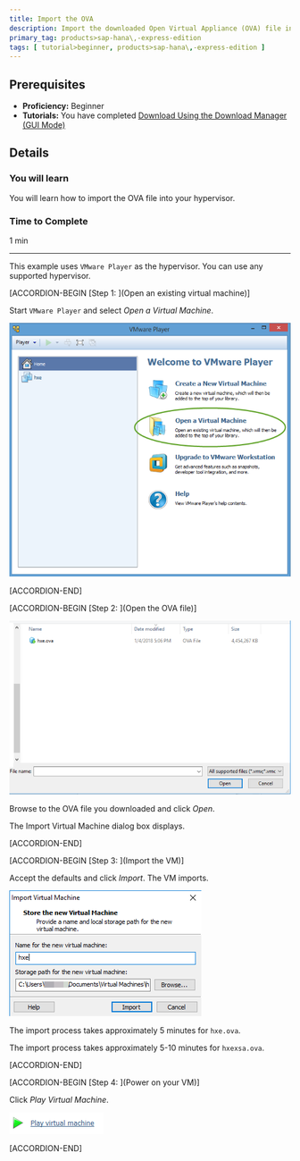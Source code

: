 ```yaml
---
title: Import the OVA
description: Import the downloaded Open Virtual Appliance (OVA) file into your hypervisor to begin using SAP HANA 2.0, express edition.
primary_tag: products>sap-hana\,-express-edition
tags: [ tutorial>beginner, products>sap-hana\,-express-edition ]
---
```


<!-- loiofd337714a73f45cea49e20d6594d1109 -->

## Prerequisites
 - **Proficiency:** Beginner
 - **Tutorials:** You have completed [Download Using the Download Manager (GUI Mode)](http://developers.sap.com/tutorials/hxe-ua-download-vm.html) 

## Details
### You will learn
You will learn how to import the OVA file into your hypervisor.

### Time to Complete
1 min

---

This example uses `VMware Player` as the hypervisor. You can use any supported hypervisor.

[ACCORDION-BEGIN [Step 1: ](Open an existing virtual machine)]

Start `VMware Player` and select *Open a Virtual Machine*.

![loioa59a25e53d244888a8da2c6686702b51_HiRes](loioa59a25e53d244888a8da2c6686702b51_HiRes.png)

[ACCORDION-END]

[ACCORDION-BEGIN [Step 2: ](Open the OVA file)]

![loioc81418ab91bb4ef5b180dbdd53e258de_LowRes](loioc81418ab91bb4ef5b180dbdd53e258de_LowRes.png)

Browse to the OVA file you downloaded and click *Open*.

The Import Virtual Machine dialog box displays.

[ACCORDION-END]

[ACCORDION-BEGIN [Step 3: ](Import the VM)]

Accept the defaults and click *Import*. The VM imports.

![loio195648db961b4bf1b08c36eaa1283f00_LowRes](loio195648db961b4bf1b08c36eaa1283f00_LowRes.png)

The import process takes approximately 5 minutes for `hxe.ova`.

The import process takes approximately 5-10 minutes for `hxexsa.ova`.

[ACCORDION-END]

[ACCORDION-BEGIN [Step 4: ](Power on your VM)]

Click *Play Virtual Machine*.

![loioa9fb688cae03411187f0d0a7cb8323c8_LowRes](loioa9fb688cae03411187f0d0a7cb8323c8_LowRes.png)

[ACCORDION-END]


